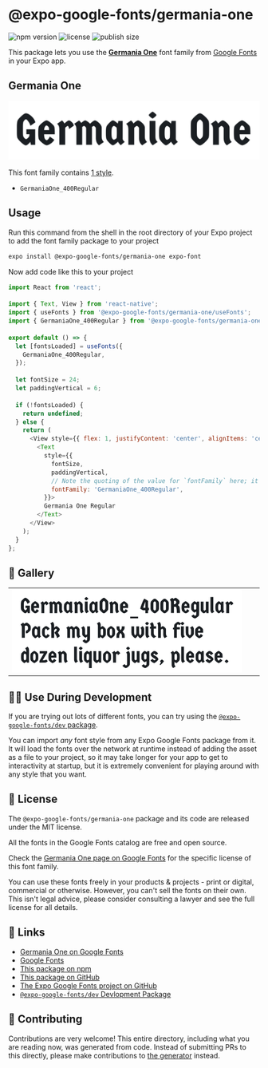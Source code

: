 # @expo-google-fonts/germania-one

![npm version](https://flat.badgen.net/npm/v/@expo-google-fonts/germania-one)
![license](https://flat.badgen.net/github/license/expo/google-fonts)
![publish size](https://flat.badgen.net/packagephobia/install/@expo-google-fonts/germania-one)

This package lets you use the [**Germania One**](https://fonts.google.com/specimen/Germania+One) font family from [Google Fonts](https://fonts.google.com/) in your Expo app.

## Germania One

![Germania One](./font-family.png)

This font family contains [1 style](#-gallery).

- `GermaniaOne_400Regular`

## Usage

Run this command from the shell in the root directory of your Expo project to add the font family package to your project
```sh
expo install @expo-google-fonts/germania-one expo-font
```

Now add code like this to your project
```js
import React from 'react';

import { Text, View } from 'react-native';
import { useFonts } from '@expo-google-fonts/germania-one/useFonts';
import { GermaniaOne_400Regular } from '@expo-google-fonts/germania-one/400Regular';

export default () => {
  let [fontsLoaded] = useFonts({
    GermaniaOne_400Regular,
  });

  let fontSize = 24;
  let paddingVertical = 6;

  if (!fontsLoaded) {
    return undefined;
  } else {
    return (
      <View style={{ flex: 1, justifyContent: 'center', alignItems: 'center' }}>
        <Text
          style={{
            fontSize,
            paddingVertical,
            // Note the quoting of the value for `fontFamily` here; it expects a string!
            fontFamily: 'GermaniaOne_400Regular',
          }}>
          Germania One Regular
        </Text>
      </View>
    );
  }
};

```

## 🔡 Gallery


||||
|-|-|-|
|![GermaniaOne_400Regular](./GermaniaOne_400Regular.ttf.png)||||


## 👩‍💻 Use During Development

If you are trying out lots of different fonts, you can try using the [`@expo-google-fonts/dev` package](https://github.com/expo/google-fonts/tree/master/font-packages/dev#readme).

You can import *any* font style from any Expo Google Fonts package from it. It will load the fonts
over the network at runtime instead of adding the asset as a file to your project, so it may take longer
for your app to get to interactivity at startup, but it is extremely convenient
for playing around with any style that you want.

## 📖 License

The `@expo-google-fonts/germania-one` package and its code are released under the MIT license.

All the fonts in the Google Fonts catalog are free and open source.

Check the [Germania One page on Google Fonts](https://fonts.google.com/specimen/Germania+One) for the specific license of this font family.

You can use these fonts freely in your products & projects - print or digital, commercial or otherwise. However, you can't sell the fonts on their own. This isn't legal advice, please consider consulting a lawyer and see the full license for all details.

## 🔗 Links

- [Germania One on Google Fonts](https://fonts.google.com/specimen/Germania+One)
- [Google Fonts](https://fonts.google.com/)
- [This package on npm](https://www.npmjs.com/package/@expo-google-fonts/germania-one)
- [This package on GitHub](https://github.com/expo/google-fonts/tree/master/font-packages/germania-one)
- [The Expo Google Fonts project on GitHub](https://github.com/expo/google-fonts)
- [`@expo-google-fonts/dev` Devlopment Package](https://github.com/expo/google-fonts/tree/master/font-packages/dev)

## 🤝 Contributing

Contributions are very welcome! This entire directory, including what you are reading now, was generated from code. Instead of submitting PRs to this directly, please make contributions to [the generator](https://github.com/expo/google-fonts/tree/master/packages/generator) instead.
